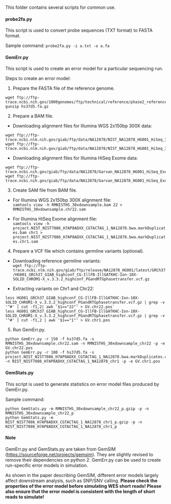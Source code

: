 This folder contains several scripts for common use.

#### probe2fa.py
This script is used to convert probe sequences (TXT format) to FASTA format.

Sample command:
`probe2fa.py -i a.txt -o a.fa`

#### GemErr.py
This script is used to create an error model for a particular sequencing run.

Steps to create an error model:
1. Prepare the FASTA file of the reference genome.
```
wget ftp://ftp-trace.ncbi.nih.gov/1000genomes/ftp/technical/reference/phase2_reference_assembly_sequence/hs37d5.fa.gz
gunzip hs37d5.fa.gz
```

2. Prepare a BAM file.  
  - Downloading alignment files for Illumina WGS 2x150bp 300X data:
```
wget ftp://ftp-trace.ncbi.nlm.nih.gov/giab/ftp/data/NA12878/NIST_NA12878_HG001_HiSeq_300x/RMNISTHS_30xdownsample.bam
wget ftp://ftp-trace.ncbi.nlm.nih.gov/giab/ftp/data/NA12878/NIST_NA12878_HG001_HiSeq_300x/RMNISTHS_30xdownsample.bam.bai
```
  - Downloading alignment files for Illumina HiSeq Exome data:
```
wget ftp://ftp-trace.ncbi.nih.gov/giab/ftp/data/NA12878/Garvan_NA12878_HG001_HiSeq_Exome/project.NIST_NIST7086_H7AP8ADXX_CGTACTAG_1_NA12878.bwa.markDuplicates.bam
wget ftp://ftp-trace.ncbi.nih.gov/giab/ftp/data/NA12878/Garvan_NA12878_HG001_HiSeq_Exome/project.NIST_NIST7086_H7AP8ADXX_CGTACTAG_1_NA12878.bwa.markDuplicates.bai
```

3. Create SAM file from BAM file.
  - For Illumina WGS 2x150bp 300X alignment file:  
  `samtools view -h RMNISTHS_30xdownsample.bam 22 > RMNISTHS_30xdownsample.chr22.sam`

  - For Illumina HiSeq Exome alignment file:  
  `samtools view -h project.NIST_NIST7086_H7AP8ADXX_CGTACTAG_1_NA12878.bwa.markDuplicates.bam chr1 > project.NIST_NIST7086_H7AP8ADXX_CGTACTAG_1_NA12878.bwa.markDuplicates.chr1.sam`

4. Prepare a VCF file which contains germline variants (optional).
  - Downloading reference germline variants:  
`wget ftp://ftp-trace.ncbi.nlm.nih.gov/giab/ftp/release/NA12878_HG001/latest/GRCh37/HG001_GRCh37_GIAB_highconf_CG-IllFB-IllGATKHC-Ion-10X-SOLID_CHROM1-X_v.3.3.2_highconf_PGandRTGphasetransfer.vcf.gz`

  - Extracting variants on Chr1 and Chr22:
``` 
less HG001_GRCh37_GIAB_highconf_CG-IllFB-IllGATKHC-Ion-10X-SOLID_CHROM1-X_v.3.3.2_highconf_PGandRTGphasetransfer.vcf.gz | grep -v '^#' | cut -f1,2| awk '$1=="22"' > GV.chr22.pos`
less HG001_GRCh37_GIAB_highconf_CG-IllFB-IllGATKHC-Ion-10X-SOLID_CHROM1-X_v.3.3.2_highconf_PGandRTGphasetransfer.vcf.gz | grep -v '^#' | cut -f1,2 | awk '$1=="1"' > GV.chr1.pos
```

5. Run GemErr.py.  

```
python GemErr.py -r 150 -f hs37d5.fa -s RMNISTHS_30xdownsample.chr22.sam -n RMNISTHS_30xdownsample_chr22 -p -e GV.chr22.pos
python GemErr.py -r 100 -f hs37d5.fa -s project.NIST_NIST7086_H7AP8ADXX_CGTACTAG_1_NA12878.bwa.markDuplicates.chr1.sam -n NIST_NIST7086_H7AP8ADXX_CGTACTAG_1_NA12878_chr1 -p -e GV.chr1.pos
```

#### GemStats.py
This script is used to generate statistics on error model files produced by GemErr.py.

Sample command:
```
python GemStats.py -m RMNISTHS_30xdownsample_chr22_p.gzip -p -n RMNISTHS_30xdownsample_chr22_p
python GemStats.py -m NIST_NIST7086_H7AP8ADXX_CGTACTAG_1_NA12878_chr1_p.gzip -p -n NIST_NIST7086_H7AP8ADXX_CGTACTAG_1_NA12878_chr1_p
```

#### Note
GemErr.py and GemStats.py are taken from GemSIM (https://sourceforge.net/projects/gemsim).
They are slightly revised to remove their dependencies on python 2.
GemErr.py can be used to create run-specific error models in simulation. 

As shown in the paper describing GemSIM, different error models largely affect downstream analysis, such as SNP/SNV calling. **Please check the properties of the error model before simulating WES short reads! Please also ensure that the error model is consistent with the length of short reads to simulate!**
